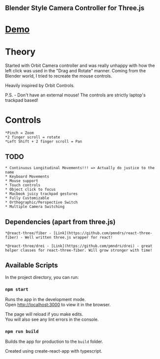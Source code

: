 ## Blender Style Camera Controller for Three.js

# [Demo](https://blender-camera-controller.web.app)

# Theory

Started with Orbit Camera controller and was really unhappy with how the left click was used in the "Drag and Rotate" manner.
Coming from the Blender world, I tried to recreate the mouse controls.

Heavily inspired by Orbit Controls.

P.S. - Don't have an external mouse! The controls are strictly laptop's trackpad based!

# Controls

    *Pinch = Zoom
    *2 finger scroll = rotate
    *Left Shift + 2 finger scroll = Pan

## TODO

    * Continuous Longitudinal Movements!!! => Actually do justice to the name
    * Keyboard Movements
    * Mouse support
    * Touch controls
    * Object click to focus
    * Macbook juicy trackpad gestures
    * Fully Customizable
    * Orthographic/Perspective Switch
    * Multiple Camera Switching

## Dependencies (apart from three.js)

    *@react-three/fiber - [Link](https://github.com/pmndrs/react-three-fiber) - Well written three.js wrapper for react!

    *@react-three/drei - [Link](https://github.com/pmndrs/drei) - great helper classes for react-three-fiber. Will grow stronger with time!

## Available Scripts

In the project directory, you can run:

### `npm start`

Runs the app in the development mode.\
Open [http://localhost:3000](http://localhost:3000) to view it in the browser.

The page will reload if you make edits.\
You will also see any lint errors in the console.

### `npm run build`

Builds the app for production to the `build` folder.

Created using create-react-app with typescript.
